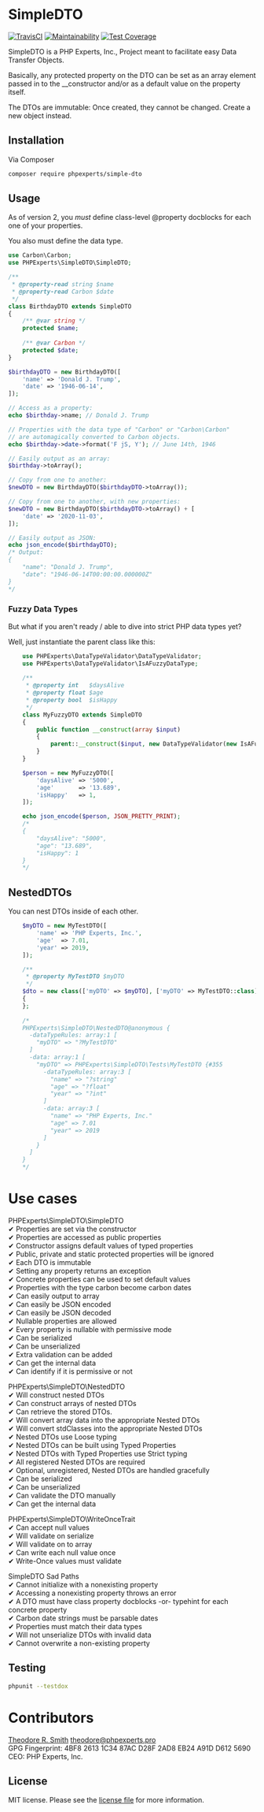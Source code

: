# SimpleDTO

[![TravisCI](https://travis-ci.com/phpexpertsinc/SimpleDTO.svg?branch=master)](https://travis-ci.com/phpexpertsinc/SimpleDTO)
[![Maintainability](https://api.codeclimate.com/v1/badges/503cba0c53eb262c947a/maintainability)](https://codeclimate.com/github/phpexpertsinc/SimpleDTO/maintainability)
[![Test Coverage](https://api.codeclimate.com/v1/badges/503cba0c53eb262c947a/test_coverage)](https://codeclimate.com/github/phpexpertsinc/SimpleDTO/test_coverage)

SimpleDTO is a PHP Experts, Inc., Project meant to facilitate easy Data Transfer Objects.

Basically, any protected property on the DTO can be set as an array element passed in to
the __constructor and/or as a default value on the property itself.

The DTOs are immutable: Once created, they cannot be changed. Create a new object instead.

## Installation

Via Composer

```bash
composer require phpexperts/simple-dto
```

## Usage

As of version 2, you *must* define class-level @property docblocks for each one of your properties.

You also must define the data type.

```php
use Carbon\Carbon;
use PHPExperts\SimpleDTO\SimpleDTO;

/**
 * @property-read string $name
 * @property-read Carbon $date
 */
class BirthdayDTO extends SimpleDTO
{
    /** @var string */
    protected $name;
    
    /** @var Carbon */
    protected $date;
}

$birthdayDTO = new BirthdayDTO([
    'name' => 'Donald J. Trump',
    'date' => '1946-06-14',
]);

// Access as a property:
echo $birthday->name; // Donald J. Trump

// Properties with the data type of "Carbon" or "Carbon\Carbon" 
// are automagically converted to Carbon objects.
echo $birthday->date->format('F jS, Y'); // June 14th, 1946

// Easily output as an array:
$birthday->toArray();

// Copy from one to another:
$newDTO = new BirthdayDTO($birthdayDTO->toArray());

// Copy from one to another, with new properties:
$newDTO = new BirthdayDTO($birthdayDTO->toArray() + [
    'date' => '2020-11-03',
]);

// Easily output as JSON:
echo json_encode($birthdayDTO);
/* Output: 
{
    "name": "Donald J. Trump",
    "date": "1946-06-14T00:00:00.000000Z"
}
*/
```

### Fuzzy Data Types

But what if you aren't ready / able to dive into strict PHP data types yet?

Well, just instantiate the parent class like this:

```php
    use PHPExperts\DataTypeValidator\DataTypeValidator;
    use PHPExperts\DataTypeValidator\IsAFuzzyDataType;
    
    /**
     * @property int   $daysAlive
     * @property float $age
     * @property bool  $isHappy
     */
    class MyFuzzyDTO extends SimpleDTO
    {
        public function __construct(array $input)
        {
            parent::__construct($input, new DataTypeValidator(new IsAFuzzyDataType());
        }
    }

    $person = new MyFuzzyDTO([
        'daysAlive' => '5000',
        'age'       => '13.689',
        'isHappy'   => 1,
    ]);

    echo json_encode($person, JSON_PRETTY_PRINT);
    /*
    {
        "daysAlive": "5000",
        "age": "13.689",
        "isHappy": 1
    }
    */
```

## NestedDTOs

You can nest DTOs inside of each other. 

```php
    $myDTO = new MyTestDTO([
        'name' => 'PHP Experts, Inc.',
        'age'  => 7.01,
        'year' => 2019,
    ]);

    /**
     * @property MyTestDTO $myDTO
     */
    $dto = new class(['myDTO' => $myDTO], ['myDTO' => MyTestDTO::class]) extends NestedDTO
    {
    };
    
    /*
    PHPExperts\SimpleDTO\NestedDTO@anonymous {
      -dataTypeRules: array:1 [
        "myDTO" => "?MyTestDTO"
      ]
      -data: array:1 [
        "myDTO" => PHPExperts\SimpleDTO\Tests\MyTestDTO {#355
          -dataTypeRules: array:3 [
            "name" => "?string"
            "age" => "?float"
            "year" => "?int"
          ]
          -data: array:3 [
            "name" => "PHP Experts, Inc."
            "age" => 7.01
            "year" => 2019
          ]
        }
      ]
    }
    */
```

# Use cases
PHPExperts\SimpleDTO\SimpleDTO  
 ✔ Properties are set via the constructor  
 ✔ Properties are accessed as public properties  
 ✔ Constructor assigns default values of typed properties  
 ✔ Public, private and static protected properties will be ignored  
 ✔ Each DTO is immutable  
 ✔ Setting any property returns an exception  
 ✔ Concrete properties can be used to set default values  
 ✔ Properties with the type carbon become carbon dates  
 ✔ Can easily output to array  
 ✔ Can easily be JSON encoded  
 ✔ Can easily be JSON decoded  
 ✔ Nullable properties are allowed  
 ✔ Every property is nullable with permissive mode  
 ✔ Can be serialized  
 ✔ Can be unserialized  
 ✔ Extra validation can be added  
 ✔ Can get the internal data  
 ✔ Can identify if it is permissive or not

PHPExperts\SimpleDTO\NestedDTO  
 ✔ Will construct nested DTOs  
 ✔ Can construct arrays of nested DTOs  
 ✔ Can retrieve the stored DTOs.  
 ✔ Will convert array data into the appropriate Nested DTOs  
 ✔ Will convert stdClasses into the appropriate Nested DTOs  
 ✔ Nested DTOs use Loose typing  
 ✔ Nested DTOs can be built using Typed Properties  
 ✔ Nested DTOs with Typed Properties use Strict typing  
 ✔ All registered Nested DTOs are required  
 ✔ Optional, unregistered, Nested DTOs are handled gracefully  
 ✔ Can be serialized  
 ✔ Can be unserialized  
 ✔ Can validate the DTO manually  
 ✔ Can get the internal data

PHPExperts\SimpleDTO\WriteOnceTrait  
 ✔ Can accept null values  
 ✔ Will validate on serialize  
 ✔ Will validate on to array  
 ✔ Can write each null value once  
 ✔ Write-Once values must validate  

SimpleDTO Sad Paths  
 ✔ Cannot initialize with a nonexisting property  
 ✔ Accessing a nonexisting property throws an error  
 ✔ A DTO must have class property docblocks -or- typehint for each concrete property  
 ✔ Carbon date strings must be parsable dates  
 ✔ Properties must match their data types  
 ✔ Will not unserialize DTOs with invalid data  
 ✔ Cannot overwrite a non-existing property  

## Testing

```bash
phpunit --testdox
```

# Contributors

[Theodore R. Smith](https://www.phpexperts.pro/]) <theodore@phpexperts.pro>  
GPG Fingerprint: 4BF8 2613 1C34 87AC D28F  2AD8 EB24 A91D D612 5690  
CEO: PHP Experts, Inc.

## License

MIT license. Please see the [license file](LICENSE) for more information.

